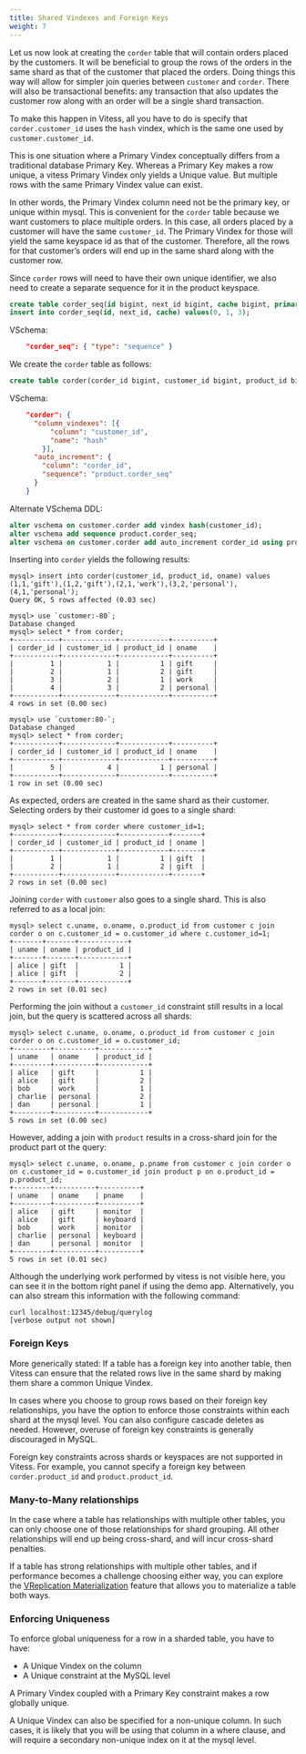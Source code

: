 ```yaml
---
title: Shared Vindexes and Foreign Keys
weight: 7
---
```


Let us now look at creating the `corder` table that will contain orders placed by the customers. It will be beneficial to group the rows of the orders in the same shard as that of the customer that placed the orders. Doing things this way will allow for simpler join queries between `customer` and `corder`. There will also be transactional benefits: any transaction that also updates the customer row along with an order will be a single shard transaction.

To make this happen in Vitess, all you have to do is specify that `corder.customer_id` uses the `hash` vindex, which is the same one used by `customer.customer_id`.

This is one situation where a Primary Vindex conceptually differs from a traditional database Primary Key. Whereas a Primary Key makes a row unique, a vitess Primary Vindex only yields a Unique value. But multiple rows with the same Primary Vindex value can exist.

In other words, the Primary Vindex column need not be the primary key, or unique within mysql. This is convenient for the `corder` table because we want customers to place multiple orders. In this case, all orders placed by a customer will have the same `customer_id`. The Primary Vindex for those will yield the same keyspace id as that of the customer. Therefore, all the rows for that customer’s orders will end up in the same shard along with the customer row.

Since `corder` rows will need to have their own unique identifier, we also need to create a separate sequence for it in the product keyspace.

```sql
create table corder_seq(id bigint, next_id bigint, cache bigint, primary key(id)) comment 'vitess_sequence';
insert into corder_seq(id, next_id, cache) values(0, 1, 3);
```

VSchema:

```json
    "corder_seq": { "type": "sequence" }
```

We create the `corder` table as follows:

```sql
create table corder(corder_id bigint, customer_id bigint, product_id bigint, oname varchar(128), primary key(corder_id));
```

VSchema:
```json
    "corder": {
      "column_vindexes": [{
          "column": "customer_id",
          "name": "hash"
        }],
      "auto_increment": {
        "column": "corder_id",
        "sequence": "product.corder_seq"
      }
    }
```

Alternate VSchema DDL:

```sql
alter vschema on customer.corder add vindex hash(customer_id);
alter vschema add sequence product.corder_seq;
alter vschema on customer.corder add auto_increment corder_id using product.corder_seq;
```

Inserting into `corder` yields the following results:

```text
mysql> insert into corder(customer_id, product_id, oname) values (1,1,'gift'),(1,2,'gift'),(2,1,'work'),(3,2,'personal'),(4,1,'personal');
Query OK, 5 rows affected (0.03 sec)

mysql> use `customer:-80`;
Database changed
mysql> select * from corder;
+-----------+-------------+------------+----------+
| corder_id | customer_id | product_id | oname    |
+-----------+-------------+------------+----------+
|         1 |           1 |          1 | gift     |
|         2 |           1 |          2 | gift     |
|         3 |           2 |          1 | work     |
|         4 |           3 |          2 | personal |
+-----------+-------------+------------+----------+
4 rows in set (0.00 sec)

mysql> use `customer:80-`;
Database changed
mysql> select * from corder;
+-----------+-------------+------------+----------+
| corder_id | customer_id | product_id | oname    |
+-----------+-------------+------------+----------+
|         5 |           4 |          1 | personal |
+-----------+-------------+------------+----------+
1 row in set (0.00 sec)
```

As expected, orders are created in the same shard as their customer. Selecting orders by their customer id goes to a single shard:

```text
mysql> select * from corder where customer_id=1;
+-----------+-------------+------------+-------+
| corder_id | customer_id | product_id | oname |
+-----------+-------------+------------+-------+
|         1 |           1 |          1 | gift  |
|         2 |           1 |          2 | gift  |
+-----------+-------------+------------+-------+
2 rows in set (0.00 sec)
```

Joining `corder` with `customer` also goes to a single shard. This is also referred to as a local join:

```text
mysql> select c.uname, o.oname, o.product_id from customer c join corder o on c.customer_id = o.customer_id where c.customer_id=1;
+-------+-------+------------+
| uname | oname | product_id |
+-------+-------+------------+
| alice | gift  |          1 |
| alice | gift  |          2 |
+-------+-------+------------+
2 rows in set (0.01 sec)
```

Performing the join without a `customer_id` constraint still results in a local join, but the query is scattered across all shards:

```text
mysql> select c.uname, o.oname, o.product_id from customer c join corder o on c.customer_id = o.customer_id;
+---------+----------+------------+
| uname   | oname    | product_id |
+---------+----------+------------+
| alice   | gift     |          1 |
| alice   | gift     |          2 |
| bob     | work     |          1 |
| charlie | personal |          2 |
| dan     | personal |          1 |
+---------+----------+------------+
5 rows in set (0.00 sec)
```

However, adding a join with `product` results in a cross-shard join for the product part ot the query:

```text
mysql> select c.uname, o.oname, p.pname from customer c join corder o on c.customer_id = o.customer_id join product p on o.product_id = p.product_id;
+---------+----------+----------+
| uname   | oname    | pname    |
+---------+----------+----------+
| alice   | gift     | monitor  |
| alice   | gift     | keyboard |
| bob     | work     | monitor  |
| charlie | personal | keyboard |
| dan     | personal | monitor  |
+---------+----------+----------+
5 rows in set (0.01 sec)
```

Although the underlying work performed by vitess is not visible here, you can see it in the bottom right panel if using the demo app. Alternatively, you can also stream this information with the following command:

```text
curl localhost:12345/debug/querylog
[verbose output not shown]
```

### Foreign Keys

More generically stated: If a table has a foreign key into another table, then Vitess can ensure that the related rows live in the same shard by making them share a common Unique Vindex.

In cases where you choose to group rows based on their foreign key relationships, you have the option to enforce those constraints within each shard at the mysql level. You can also configure cascade deletes as needed. However, overuse of foreign key constraints is generally discouraged in MySQL.

Foreign key constraints across shards or keyspaces are not supported in Vitess. For example, you cannot specify a foreign key between `corder.product_id` and `product.product_id`.

### Many-to-Many relationships

In the case where a table has relationships with multiple other tables, you can only choose one of those relationships for shard grouping. All other relationships will end up being cross-shard, and will incur cross-shard penalties.

If a table has strong relationships with multiple other tables, and if performance becomes a challenge choosing either way, you can explore the [VReplication Materialization](../../../reference/vreplication/materialize) feature that allows you to materialize a table both ways.

### Enforcing Uniqueness

To enforce global uniqueness for a row in a sharded table, you have to have:
* A Unique Vindex on the column
* A Unique constraint at the MySQL level

A Primary Vindex coupled with a Primary Key constraint makes a row globally unique.

A Unique Vindex can also be specified for a non-unique column. In such cases, it is likely that you will be using that column in a where clause, and will require a secondary non-unique index on it at the mysql level.
